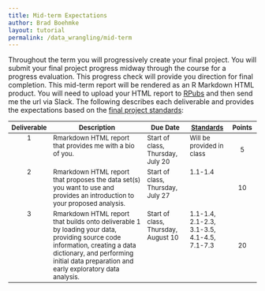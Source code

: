 ```yaml
---
title: Mid-term Expectations
author: Brad Boehmke
layout: tutorial
permalink: /data_wrangling/mid-term
---
```


Throughout the term you will progressively create your final project.  You will submit your final project progress midway through the course for a progress evaluation.  This progress check will provide you direction for final completion.  This mid-term report will be rendered as an R Markdown HTML product.  You will need to upload your HTML report to [RPubs](https://rpubs.com/) and then send me the url via Slack. The following describes each deliverable and provides the expectations based on the [final project standards](data_wrangling/final-project):


<div id="general-homework-rubric" class="section level1" style="width: 100%;">
<table style="font-size:13px;">
<col width="8%">
<col width="45%">
<col width="18%">
<col width="17%">
<col width="12%">
<thead>
<tr class="header">
<th align="left">Deliverable</th>
<th align="center">Description</th>
<th align="center">Due Date</th>
<th align="center"><a href="https://wfu-r.github.io/final_project">Standards</a></th>
<th align="center">Points</th>
</tr>
</thead>
<tbody>
<tr class="even">
<td align="center" valign="top">1</td>
<td align="left" valign="top">Rmarkdown HTML report that provides me with a bio of you. </td>
<td align="left" valign="top">Start of class, Thursday, July 20 </td>
<td align="left" valign="top"> Will be provided in class </td>
<td align="center">5</td>
</tr>
<tr class="odd">
<td align="center" valign="top">2</td>
<td align="left" valign="top">Rmarkdown HTML report that proposes the data set(s) you want to use and provides an introduction to your proposed analysis. </td>
<td align="left" valign="top">Start of class, Thursday, July 27 </td>
<td align="left" valign="top"> 1.1-1.4 </td>
<td align="center">10</td>
</tr>
<tr class="even">
<td align="center" valign="top">3</td>
<td align="left" valign="top">Rmarkdown HTML report that builds onto deliverable 1 by loading your data, providing source code information, creating a data dictionary, and performing initial data preparation and early exploratory data analysis. </td>
<td align="left" valign="top">Start of class, Thursday, August 10 </td>
<td align="left" valign="top">1.1-1.4, 2.1-2.3, 3.1-3.5, 4.1-4.5, 7.1-7.3 </td>
<td align="center">20</td>
</tr>
</tbody>
</table>
</div>

